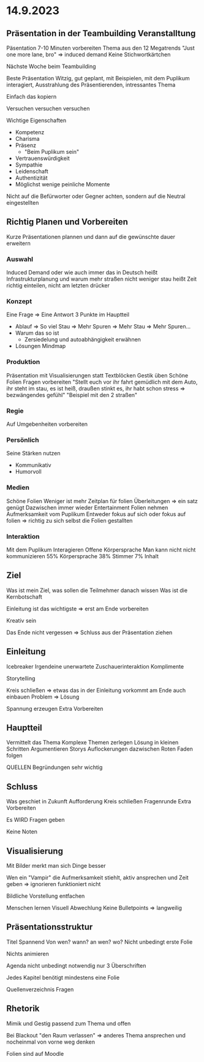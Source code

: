 # 14.9.2023
## Präsentation in der Teambuilding Veranstalltung

Päsentation 7-10 Minuten vorbereiten
Thema aus den 12 Megatrends
"Just one more lane, bro" => induced demand
Keine Stichwortkärtchen

Nächste Woche beim Teambuilding

Beste Präsentation 
Witzig, gut geplant, mit Beispielen, mit dem Puplikum interagiert, Ausstrahlung des Präsentierenden, intressantes Thema

Einfach das kopiern

Versuchen versuchen versuchen

Wichtige Eigenschaften
- Kompetenz
- Charisma
- Präsenz
	- "Beim Puplikum sein"
- Vertrauenswürdigkeit
- Sympathie
- Leidenschaft
- Authentizität
- Möglichst wenige peinliche Momente

Nicht auf die Befürworter oder Gegner achten, sondern auf die Neutral eingestellten

## Richtig Planen und Vorbereiten
Kurze Präsentationen plannen und dann auf die gewünschte dauer erweitern
### Auswahl
Induced Demand oder wie auch immer das in Deutsch heißt
Infrastrukturplanung und warum mehr straßen nicht weniger stau heißt
Zeit richtig einteilen, nicht am letzten drücker
### Konzept
Eine Frage => Eine Antwort
3 Punkte im Hauptteil
- Ablauf => So viel Stau => Mehr Spuren => Mehr Stau => Mehr Spuren...
- Warum das so ist
	- Zersiedelung und autoabhängigkeit erwähnen
- Lösungen
Mindmap
### Produktion
Präsentation mit Visualisierungen statt Textblöcken
Gestik üben
Schöne Folien
Fragen vorbereiten
"Stellt euch vor ihr fahrt gemüdlich mit dem Auto, ihr steht im stau, es ist heiß, draußen stinkt es, ihr habt schon stress => bezwängendes gefühl"
"Beispiel mit den 2 straßen"
### Regie
Auf Umgebenheiten vorbereiten
### Persönlich
Seine Stärken nutzen
- Kommunikativ
- Humorvoll
### Medien
Schöne Folien
Weniger ist mehr
Zeitplan für folien
Überleitungen => ein satz genügt
Dazwischen immer wieder Entertainment
Folien nehmen Aufmerksamkeit vom Puplikum
Entweder fokus auf sich oder fokus auf folien => richtig zu sich selbst die Folien gestallten
### Interaktion
Mit dem Puplikum Interagieren
Offene Körpersprache
Man kann nicht nicht kommunizieren
55% Körpersprache
38% Stimmer
7% Inhalt

## Ziel
Was ist mein Ziel, was sollen die Teilmehmer danach wissen
Was ist die Kernbotschaft

Einleitung ist das wichtigste => erst am Ende vorbereiten

Kreativ sein

Das Ende nicht vergessen => Schluss aus der Präsentation ziehen

## Einleitung
Icebreaker
Irgendeine unerwartete Zuschauerinteraktion
Komplimente

Storytelling

Kreis schließen => etwas das in der Einleitung vorkommt am Ende auch einbauen
Problem => Lösung

Spannung erzeugen
Extra Vorbereiten
## Hauptteil
Vermittelt das Thema
Komplexe Themen zerlegen
Lösung in kleinen Schritten
Argumentieren
Storys
Auflockerungen dazwischen
Roten Faden folgen

QUELLEN
Begründungen sehr wichtig
## Schluss
Was geschiet in Zukunft
Aufforderung
Kreis schließen
Fragenrunde
Extra Vorbereiten

Es WIRD Fragen geben

Keine Noten
## Visualisierung
Mit Bilder merkt man sich Dinge besser

Wen ein "Vampir" die Aufmerksamkeit stiehlt, aktiv ansprechen und Zeit geben => ignorieren funktioniert nicht

Bildliche Vorstellung entfachen

Menschen lernen Visuell
Abwechlung
Keine Bulletpoints => langweilig
## Präsentationsstruktur
Titel
Spannend
Von wen? wann? an wen? wo?
Nicht unbedingt erste Folie

Nichts animieren

Agenda nicht unbedingt notwendig
nur 3 Überschriften

Jedes Kapitel benötigt mindestens eine Folie

Quellenverzeichnis
Fragen

## Rhetorik
Mimik und Gestig passend zum Thema und offen

Bei Blackout "den Raum verlassen" => anderes Thema ansprechen und nocheinmal von vorne weg denken

Folien sind auf Moodle
